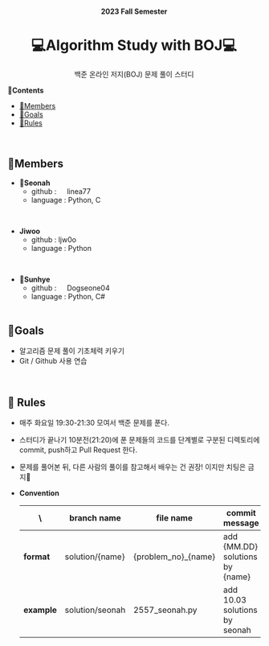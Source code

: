 <div align="center">
    <h4>2023 Fall Semester</h4>
    <h1>💻Algorithm Study with BOJ💻</h1>
    <p>
             백준 온라인 저지(BOJ) 문제 풀이 스터디
    </p>
    </div>    

**🔖Contents**

* [👥Members](##👥Members)
* [🚩Goals](##🚩Goals)
* [📌Rules](##📌Rules)

<br>


## 👥Members

* 🧸**Seonah** 
  * github : <a src="https://github.com/linea77"><img src ="https://cdn-icons-png.flaticon.com/512/25/25231.png" width=13px> linea77</a>
  * language : Python, C
<br>

* **Jiwoo**
  * github : ljw0o
  * language : Python
<br>

* 🧸**Sunhye**
  * github : <a src="https://github.com/Dogseone04"><img src ="https://mblogthumb-phinf.pstatic.net/MjAyMDEyMTFfMTQ3/MDAxNjA3NjcxMTM3OTQ2.VjfAdnuFgdTWZjhmoFDO5kBDbVAzOis12JlVmfM-f7Eg.lKuaV1awR695hajN9u519T3KOKo2OinXM9sGgZj1eL0g.JPEG.subak137/20201129%EF%BC%BF153137.jpg?type=w800" width=13px> Dogseone04</a>
  * language : Python, C#  
  <br>
  
## 🚩Goals

* 알고리즘 문제 풀이 기초체력 키우기
* Git / Github 사용 연습

<br>

## 📌 Rules

* 매주 화요일 19:30-21:30 모여서 백준 문제를 푼다.

* 스터디가 끝나기 10분전(21:20)에 푼 문제들의 코드를 단계별로 구분된 디렉토리에 commit, push하고 Pull Request 한다.

* 문제를 풀어본 뒤, 다른 사람의 풀이를 참고해서 배우는 건 권장! 이지만 치팅은 금지🚫

* **Convention**

  | \           | branch name     | file name           | commit message                  |
  | ----------- | --------------- | ------------------- | ------------------------------- |
  | **format**  | solution/{name} | {problem_no}_{name} | add {MM.DD} solutions by {name} |
  | **example** | solution/seonah | 2557_seonah.py      | add 10.03 solutions by seonah   |

  

